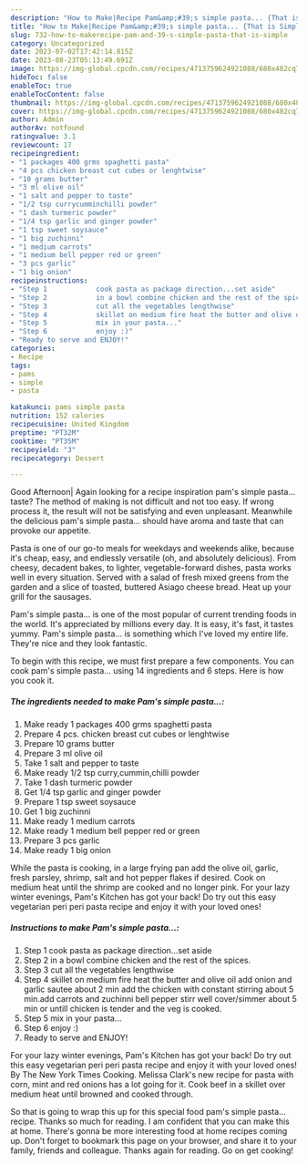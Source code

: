 ```yaml
---
description: "How to Make|Recipe Pam&amp;#39;s simple pasta... {That is Simple"
title: "How to Make|Recipe Pam&amp;#39;s simple pasta... {That is Simple"
slug: 732-how-to-makerecipe-pam-and-39-s-simple-pasta-that-is-simple
category: Uncategorized
date: 2023-07-02T17:42:14.815Z
date: 2023-08-23T05:13:49.691Z
image: https://img-global.cpcdn.com/recipes/4713759624921088/680x482cq70/pams-simple-pasta-recipe-main-photo.jpg
hideToc: false
enableToc: true
enableTocContent: false
thumbnail: https://img-global.cpcdn.com/recipes/4713759624921088/680x482cq70/pams-simple-pasta-recipe-main-photo.jpg
cover: https://img-global.cpcdn.com/recipes/4713759624921088/680x482cq70/pams-simple-pasta-recipe-main-photo.jpg
author: Admin
authorAv: notfound
ratingvalue: 3.1
reviewcount: 17
recipeingredient:
- "1 packages 400 grms spaghetti pasta"
- "4 pcs chicken breast cut cubes or lenghtwise"
- "10 grams butter"
- "3 ml olive oil"
- "1 salt and pepper to taste"
- "1/2 tsp currycumminchilli powder"
- "1 dash turmeric powder"
- "1/4 tsp garlic and ginger powder"
- "1 tsp sweet soysauce"
- "1 big zuchinni"
- "1 medium carrots"
- "1 medium bell pepper red or green"
- "3 pcs garlic"
- "1 big onion"
recipeinstructions:
- "Step 1            cook pasta as package direction...set aside"
- "Step 2            in a bowl combine chicken and the rest of the spices."
- "Step 3            cut all the vegetables lengthwise"
- "Step 4            skillet on medium fire heat the butter and olive oil add onion and garlic sautee about 2 min add the chicken with constant stirring about 5 min.add carrots and zuchinni bell pepper stirr well cover/simmer about 5 min or untill chicken is tender and the veg is cooked."
- "Step 5            mix in your pasta..."
- "Step 6            enjoy :)"
- "Ready to serve and ENJOY!"
categories:
- Recipe
tags:
- pams
- simple
- pasta

katakunci: pams simple pasta 
nutrition: 152 calories
recipecuisine: United Kingdom
preptime: "PT32M"
cooktime: "PT35M"
recipeyield: "3"
recipecategory: Dessert

---
```



Good Afternoon| Again looking for a recipe inspiration pam&#39;s simple pasta... taste? The method of making is not difficult and not too easy. If wrong process it, the result will not be satisfying and even unpleasant. Meanwhile the delicious pam&#39;s simple pasta... should have aroma and taste that can provoke our appetite.





Pasta is one of our go-to meals for weekdays and weekends alike, because it&#39;s cheap, easy, and endlessly versatile (oh, and absolutely delicious). From cheesy, decadent bakes, to lighter, vegetable-forward dishes, pasta works well in every situation. Served with a salad of fresh mixed greens from the garden and a slice of toasted, buttered Asiago cheese bread. Heat up your grill for the sausages.

Pam&#39;s simple pasta... is one of the most popular of current trending foods in the world. It's appreciated by millions every day. It is easy, it's fast, it tastes yummy. Pam&#39;s simple pasta... is something which I've loved my entire life. They're nice and they look fantastic.


To begin with this recipe, we must first prepare a few components. You can cook pam&#39;s simple pasta... using 14 ingredients and 6 steps. Here is how you cook it.

<!--inarticleads1-->

##### The ingredients needed to make Pam&#39;s simple pasta...:

1. Make ready 1 packages 400 grms spaghetti pasta
1. Prepare 4 pcs. chicken breast cut cubes or lenghtwise
1. Prepare 10 grams butter
1. Prepare 3 ml olive oil
1. Take 1 salt and pepper to taste
1. Make ready 1/2 tsp curry,cummin,chilli powder
1. Take 1 dash turmeric powder
1. Get 1/4 tsp garlic and ginger powder
1. Prepare 1 tsp sweet soysauce
1. Get 1 big zuchinni
1. Make ready 1 medium carrots
1. Make ready 1 medium bell pepper red or green
1. Prepare 3 pcs garlic
1. Make ready 1 big onion


While the pasta is cooking, in a large frying pan add the olive oil, garlic, fresh parsley, shrimp, salt and hot pepper flakes if desired. Cook on medium heat until the shrimp are cooked and no longer pink. For your lazy winter evenings, Pam&#39;s Kitchen has got your back! Do try out this easy vegetarian peri peri pasta recipe and enjoy it with your loved ones! 

<!--inarticleads2-->

##### Instructions to make Pam&#39;s simple pasta...:

1. Step 1            cook pasta as package direction...set aside
1. Step 2            in a bowl combine chicken and the rest of the spices.
1. Step 3            cut all the vegetables lengthwise
1. Step 4            skillet on medium fire heat the butter and olive oil add onion and garlic sautee about 2 min add the chicken with constant stirring about 5 min.add carrots and zuchinni bell pepper stirr well cover/simmer about 5 min or untill chicken is tender and the veg is cooked.
1. Step 5            mix in your pasta...
1. Step 6            enjoy :)
1. Ready to serve and ENJOY!

For your lazy winter evenings, Pam&#39;s Kitchen has got your back! Do try out this easy vegetarian peri peri pasta recipe and enjoy it with your loved ones! By The New York Times Cooking. Melissa Clark&#39;s new recipe for pasta with corn, mint and red onions has a lot going for it. Cook beef in a skillet over medium heat until browned and cooked through. 

So that is going to wrap this up for this special food pam&#39;s simple pasta... recipe. Thanks so much for reading. I am confident that you can make this at home. There's gonna be more interesting food at home recipes coming up. Don't forget to bookmark this page on your browser, and share it to your family, friends and colleague. Thanks again for reading. Go on get cooking!
